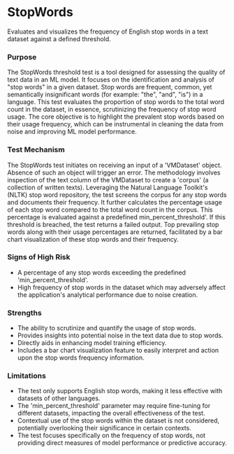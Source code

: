 # StopWords

Evaluates and visualizes the frequency of English stop words in a text dataset against a defined threshold.

### Purpose

The StopWords threshold test is a tool designed for assessing the quality of text data in an ML model. It focuses
on the identification and analysis of "stop words" in a given dataset. Stop words are frequent, common, yet
semantically insignificant words (for example: "the", "and", "is") in a language. This test evaluates the
proportion of stop words to the total word count in the dataset, in essence, scrutinizing the frequency of stop
word usage. The core objective is to highlight the prevalent stop words based on their usage frequency, which can
be instrumental in cleaning the data from noise and improving ML model performance.

### Test Mechanism

The StopWords test initiates on receiving an input of a 'VMDataset' object. Absence of such an object will trigger
an error. The methodology involves inspection of the text column of the VMDataset to create a 'corpus' (a
collection of written texts). Leveraging the Natural Language Toolkit's (NLTK) stop word repository, the test
screens the corpus for any stop words and documents their frequency. It further calculates the percentage usage of
each stop word compared to the total word count in the corpus. This percentage is evaluated against a predefined
min_percent_threshold'. If this threshold is breached, the test returns a failed output. Top prevailing stop words
along with their usage percentages are returned, facilitated by a bar chart visualization of these stop words and
their frequency.

### Signs of High Risk

- A percentage of any stop words exceeding the predefined 'min_percent_threshold'.
- High frequency of stop words in the dataset which may adversely affect the application's analytical performance
due to noise creation.

### Strengths

- The ability to scrutinize and quantify the usage of stop words.
- Provides insights into potential noise in the text data due to stop words.
- Directly aids in enhancing model training efficiency.
- Includes a bar chart visualization feature to easily interpret and action upon the stop words frequency
information.

### Limitations

- The test only supports English stop words, making it less effective with datasets of other languages.
- The 'min_percent_threshold' parameter may require fine-tuning for different datasets, impacting the overall
effectiveness of the test.
- Contextual use of the stop words within the dataset is not considered, potentially overlooking their significance
in certain contexts.
- The test focuses specifically on the frequency of stop words, not providing direct measures of model performance
or predictive accuracy.